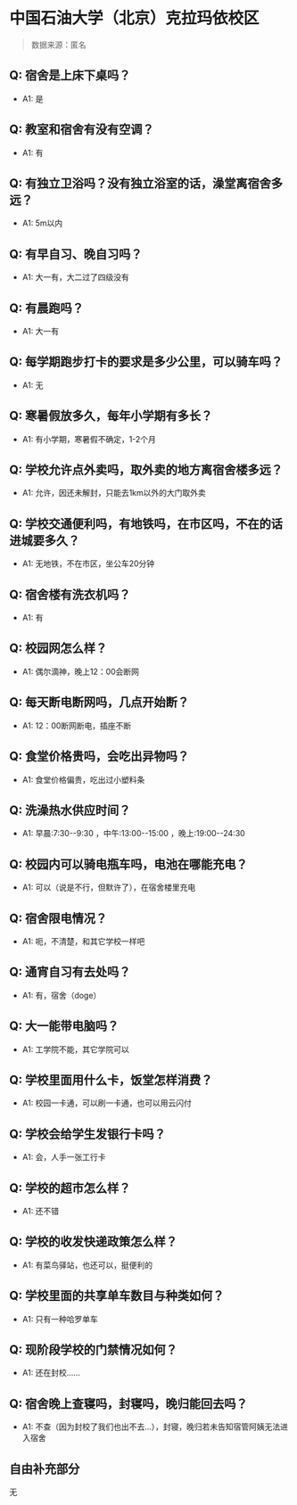 # 中国石油大学（北京）克拉玛依校区

> 数据来源：匿名

## Q: 宿舍是上床下桌吗？

- A1: 是

## Q: 教室和宿舍有没有空调？

- A1: 有

## Q: 有独立卫浴吗？没有独立浴室的话，澡堂离宿舍多远？

- A1: 5m以内

## Q: 有早自习、晚自习吗？

- A1: 大一有，大二过了四级没有

## Q: 有晨跑吗？

- A1: 大一有

## Q: 每学期跑步打卡的要求是多少公里，可以骑车吗？

- A1: 无

## Q: 寒暑假放多久，每年小学期有多长？

- A1: 有小学期，寒暑假不确定，1-2个月

## Q: 学校允许点外卖吗，取外卖的地方离宿舍楼多远？

- A1: 允许，因还未解封，只能去1km以外的大门取外卖

## Q: 学校交通便利吗，有地铁吗，在市区吗，不在的话进城要多久？

- A1: 无地铁，不在市区，坐公车20分钟

## Q: 宿舍楼有洗衣机吗？

- A1: 有

## Q: 校园网怎么样？

- A1: 偶尔滴神，晚上12：00会断网

## Q: 每天断电断网吗，几点开始断？

- A1: 12：00断网断电，插座不断

## Q: 食堂价格贵吗，会吃出异物吗？

- A1: 食堂价格偏贵，吃出过小塑料条

## Q: 洗澡热水供应时间？

- A1: 早晨:7:30--9:30 ，中午:13:00--15:00 ，晚上:19:00--24:30

## Q: 校园内可以骑电瓶车吗，电池在哪能充电？

- A1: 可以（说是不行，但默许了），在宿舍楼里充电

## Q: 宿舍限电情况？

- A1: 呃，不清楚，和其它学校一样吧

## Q: 通宵自习有去处吗？

- A1: 有，宿舍（doge）

## Q: 大一能带电脑吗？

- A1: 工学院不能，其它学院可以

## Q: 学校里面用什么卡，饭堂怎样消费？

- A1: 校园一卡通，可以刷一卡通，也可以用云闪付

## Q: 学校会给学生发银行卡吗？

- A1: 会，人手一张工行卡

## Q: 学校的超市怎么样？

- A1: 还不错

## Q: 学校的收发快递政策怎么样？

- A1: 有菜鸟驿站，也还可以，挺便利的

## Q: 学校里面的共享单车数目与种类如何？

- A1: 只有一种哈罗单车

## Q: 现阶段学校的门禁情况如何？

- A1: 还在封校……

## Q: 宿舍晚上查寝吗，封寝吗，晚归能回去吗？

- A1: 不查（因为封校了我们也出不去…），封寝，晚归若未告知宿管阿姨无法进入宿舍

## 自由补充部分

无